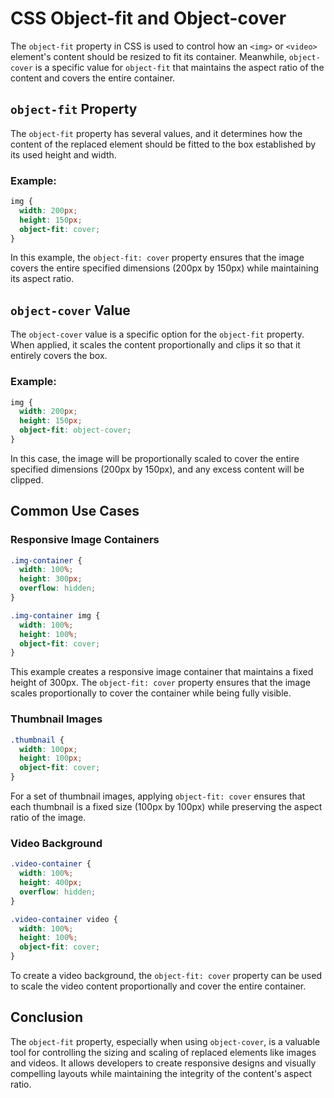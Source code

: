 # CSS Object-fit and Object-cover

The `object-fit` property in CSS is used to control how an `<img>` or `<video>` element's content should be resized to
fit its container. Meanwhile, `object-cover` is a specific value for `object-fit` that maintains the aspect ratio of the
content and covers the entire container.

## `object-fit` Property

The `object-fit` property has several values, and it determines how the content of the replaced element should be fitted
to the box established by its used height and width.

### Example:

```css
img {
  width: 200px;
  height: 150px;
  object-fit: cover;
}
```

In this example, the `object-fit: cover` property ensures that the image covers the entire specified dimensions (200px
by 150px) while maintaining its aspect ratio.

## `object-cover` Value

The `object-cover` value is a specific option for the `object-fit` property. When applied, it scales the content
proportionally and clips it so that it entirely covers the box.

### Example:

```css
img {
  width: 200px;
  height: 150px;
  object-fit: object-cover;
}
```

In this case, the image will be proportionally scaled to cover the entire specified dimensions (200px by 150px), and any
excess content will be clipped.

## Common Use Cases

### Responsive Image Containers

```css
.img-container {
  width: 100%;
  height: 300px;
  overflow: hidden;
}

.img-container img {
  width: 100%;
  height: 100%;
  object-fit: cover;
}
```

This example creates a responsive image container that maintains a fixed height of 300px. The `object-fit: cover`
property ensures that the image scales proportionally to cover the container while being fully visible.

### Thumbnail Images

```css
.thumbnail {
  width: 100px;
  height: 100px;
  object-fit: cover;
}
```

For a set of thumbnail images, applying `object-fit: cover` ensures that each thumbnail is a fixed size (100px by 100px)
while preserving the aspect ratio of the image.

### Video Background

```css
.video-container {
  width: 100%;
  height: 400px;
  overflow: hidden;
}

.video-container video {
  width: 100%;
  height: 100%;
  object-fit: cover;
}
```

To create a video background, the `object-fit: cover` property can be used to scale the video content proportionally and
cover the entire container.

## Conclusion

The `object-fit` property, especially when using `object-cover`, is a valuable tool for controlling the sizing and
scaling of replaced elements like images and videos. It allows developers to create responsive designs and visually
compelling layouts while maintaining the integrity of the content's aspect ratio.